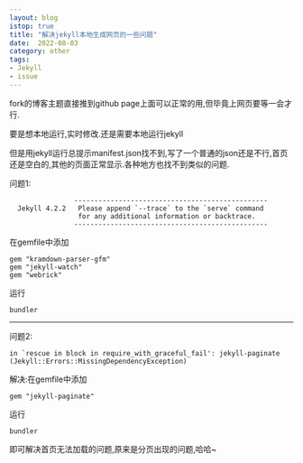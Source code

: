 ```yaml
---
layout: blog
istop: true
title: "解决jekyll本地生成网页的一些问题"
date:  2022-08-03
category: other
tags:
- Jekyll
- issue
---
```




fork的博客主题直接推到github page上面可以正常的用,但毕竟上网页要等一会才行.

要是想本地运行,实时修改.还是需要本地运行jekyll

但是用jekyll运行总提示manifest.json找不到,写了一个普通的json还是不行,首页还是空白的,其他的页面正常显示.各种地方也找不到类似的问题.



问题1:

                    ------------------------------------------------
      Jekyll 4.2.2   Please append `--trace` to the `serve` command 
                     for any additional information or backtrace. 
                    ------------------------------------------------
在gemfile中添加

```
gem "kramdown-parser-gfm"
gem "jekyll-watch"
gem "webrick"
```

运行

```
bundler
```

---

问题2:

```
in `rescue in block in require_with_graceful_fail': jekyll-paginate (Jekyll::Errors::MissingDependencyException)
```

解决:在gemfile中添加

```
gem "jekyll-paginate"
```

运行

```
bundler
```

即可解决首页无法加载的问题,原来是分页出现的问题,哈哈~

